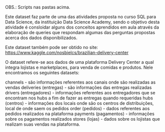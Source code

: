 OBS.: Scripts nas pastas acima.


Este dataset faz parte de uma das atividades proposta no curso SQL para Data Science, da instituição Data Science Academy, sendo o objetivo desta atividade é consloidar alguns dos conceitos aprendidos em aula através da elaboração de queries que respondam algumas das perguntas propostas acerca dos dados disponibilizados. 


Este dataset também pode ser obtido no site: https://www.kaggle.com/nosbielcs/brazilian-delivery-center


O dataset refere-se aos dados de uma plataforma Delivery Center a qual integra lojistas e marketplaces, para venda de 
comidas e produtos. Nele encontramos os seguintes datasets:


channels - são informações referentes aos canais onde são realizadas as vendas
deliveries (entregas) - são informações das entregas realizadas 
drivers (entregadores) - informações referentes aos entregadores que se encontram nos hubs a fim de fazer as entregas quando requeridas
hubs (centros) - informações dos locais onde são os centros de distribuições, local de onde saem os pedidos
order (pedidos) - dados referentes aos pedidos realizados na plataforma
payments (pagamentos) - informações sobre os pagamentos realizados
stores (lojas) -  dados sobre os lojistas que realizam suas vendas na plataforma.
